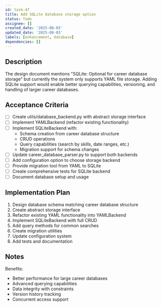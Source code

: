 ```yaml
---
id: task-47
title: Add SQLite database storage option
status: Todo
assignee: []
created_date: '2025-08-03'
updated_date: '2025-08-03'
labels: [enhancement, database]
dependencies: []
---
```


## Description

The design document mentions "SQLite: Optional for career database storage" but currently the system only supports YAML file storage. Adding SQLite support would enable better querying capabilities, versioning, and handling of larger career databases.

## Acceptance Criteria

- [ ] Create utils/database_backend.py with abstract storage interface
- [ ] Implement YAMLBackend (refactor existing functionality)
- [ ] Implement SQLiteBackend with:
  - Schema creation from career database structure
  - CRUD operations
  - Query capabilities (search by skills, date ranges, etc.)
  - Migration support for schema changes
- [ ] Update career_database_parser.py to support both backends
- [ ] Add configuration option to choose storage backend
- [ ] Provide migration tool from YAML to SQLite
- [ ] Create comprehensive tests for SQLite backend
- [ ] Document database setup and usage

## Implementation Plan

1. Design database schema matching career database structure
2. Create abstract storage interface
3. Refactor existing YAML functionality into YAMLBackend
4. Implement SQLiteBackend with full CRUD
5. Add query methods for common searches
6. Create migration utilities
7. Update configuration system
8. Add tests and documentation

## Notes

Benefits:

- Better performance for large career databases
- Advanced querying capabilities
- Data integrity with constraints
- Version history tracking
- Concurrent access support
